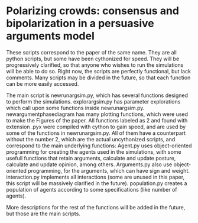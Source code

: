 # Polarizing crowds: consensus and bipolarization in a persuasive arguments model
These scripts correspond to the paper of the same name. They are all python scripts, but some have been cythonized for speed. They will be progressively clarified, so that anyone who wishes to run the simulations will be able to do so. Right now, the scripts are perfectly functional, but lack comments. Many scripts may be divided in the future, so that each function can be more easily accessed. 

The main script is newrunargsim.py, which has several functions designed to perform the simulations. 
explorargsim.py has parameter explorations which call upon some functions inside newrunargsim.py. 
newargumentphasediagram has many plotting functions, which were used to make the Figures of the paper.
All functions labeled as 2 and found with extension .pyx were compiled with cython to gain speed, and are used by some of the functions in newrunargsim.py. All of them have a counterpart without the number 2, which are the actual uncythonized scripts, and correspond to the main underlying functions:
Agent.py uses object-oriented programming for creating the agents used in the simulations, with some usefull functions that retain arguments, calculate and update posture, calculate and update opinion, among others. 
Arguments.py also use object-oriented programming, for the arguments, which can have sign and weight.
interaction.py implements all interactions (some are unused in this paper, this script will be massively clarified in the future).
population.py creates a population of agents according to some specifications (like number of agents).

More descriptions for the rest of the functions will be added in the future, but those are the main scripts.

